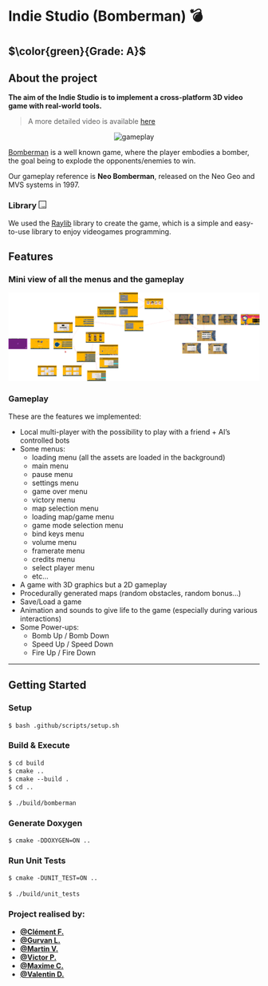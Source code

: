 # Indie Studio (Bomberman) :bomb:

## $\color{green}{Grade: A}$

## About the project

**The aim of the Indie Studio is to implement a cross-platform 3D video game with real-world tools.**

> A more detailed video is available [here](https://www.youtube.com/watch?v=_IWi5skP5Hg)

<div align="center">

![gameplay](./Ressources/sprites/game.gif)
  
</div>

[Bomberman](https://en.wikipedia.org/wiki/Bomberman) is a well known game, where the player embodies a bomber, the goal being to explode the opponents/enemies to win.

Our gameplay reference is **Neo Bomberman**, released on the Neo Geo and MVS systems in 1997.

### Library <img src="./Ressources/sprites/Raylib_logo.png" height="15">

We used the [Raylib](https://www.raylib.com) library to create the game, which is a simple and easy-to-use library to enjoy videogames programming.

## Features

### Mini view of all the menus and the gameplay

<div align="center">

![schema](./Ressources/sprites/schema.png)

</div>

### Gameplay

These are the features we implemented:

- Local multi-player with the possibility to play with a friend + AI’s controlled bots
- Some menus:
  - loading menu (all the assets are loaded in the background)
  - main menu
  - pause menu
  - settings menu
  - game over menu
  - victory menu
  - map selection menu
  - loading map/game menu
  - game mode selection menu
  - bind keys menu
  - volume menu
  - framerate menu
  - credits menu
  - select player menu
  - etc...
- A game with 3D graphics but a 2D gameplay
- Procedurally generated maps (random obstacles, random bonus...)
- Save/Load a game
- Animation and sounds to give life to the game (especially during various interactions)
- Some Power-ups:
  - Bomb Up / Bomb Down
  - Speed Up / Speed Down
  - Fire Up / Fire Down

---

## Getting Started

### Setup
```
$ bash .github/scripts/setup.sh
```

### Build & Execute
```
$ cd build
$ cmake ..
$ cmake --build .
$ cd ..

$ ./build/bomberman
```

### Generate Doxygen
```
$ cmake -DDOXYGEN=ON ..
```

### Run Unit Tests
```
$ cmake -DUNIT_TEST=ON ..

$ ./build/unit_tests
```

### Project realised by:

- **[@Clément F.](https://github.com/Clement-Fernandes)**
- **[@Gurvan L.](https://github.com/Gurvan-Le-Letty)**
- **[@Martin V.](https://github.com/martinvanaud)**
- **[@Victor P.](https://github.com/victorpalle)**
- **[@Maxime C.](https://github.com/maxime-carabina)**
- **[@Valentin D.](https://github.com/ValentinDurieux)**
